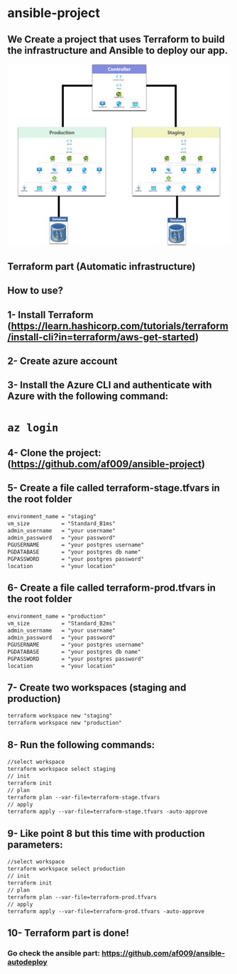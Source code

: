 # ansible-project
## We Create a project that uses Terraform to build the infrastructure and Ansible to deploy our app.


![Overview](overview-img.png)



## Terraform part (Automatic infrastructure)

## How to use?

## 1- Install Terraform (https://learn.hashicorp.com/tutorials/terraform/install-cli?in=terraform/aws-get-started)

## 2- Create azure account
## 3- Install the Azure CLI and authenticate with Azure with the following command:
#     `az login`
## 4- Clone the project: (https://github.com/af009/ansible-project)
## 5- Create a file called terraform-stage.tfvars in the root folder
```
environment_name = "staging"
vm_size          = "Standard_B1ms"
admin_username   = "your username"
admin_password   = "your password"
PGUSERNAME       = "your postgres username"
PGDATABASE       = "your postgres db name"
PGPASSWORD       = "your postgres password"
location         = "your location"
```

## 6- Create a file called terraform-prod.tfvars in the root folder
```
environment_name = "production"
vm_size          = "Standard_B2ms"
admin_username   = "your username"
admin_password   = "your password"
PGUSERNAME       = "your postgres username"
PGDATABASE       = "your postgres db name"
PGPASSWORD       = "your postgres password"
location         = "your location"
```



## 7- Create two workspaces (staging and production)
```
terraform workspace new "staging" 
terraform workspace new "production"
```


## 8- Run the following commands:
```
//select workspace
terraform workspace select staging
// init
terraform init
// plan
terraform plan --var-file=terraform-stage.tfvars
// apply
terraform apply --var-file=terraform-stage.tfvars -auto-approve

```
## 9- Like point 8 but this time with production parameters:
```
//select workspace
terraform workspace select production
// init
terraform init
// plan
terraform plan --var-file=terraform-prod.tfvars
// apply
terraform apply --var-file=terraform-prod.tfvars -auto-approve

```
## 10- Terraform part is done! 

### Go check the ansible part: https://github.com/af009/ansible-autodeploy
